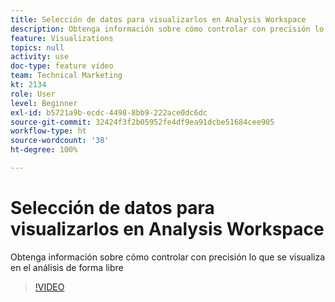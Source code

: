 ```yaml
---
title: Selección de datos para visualizarlos en Analysis Workspace
description: Obtenga información sobre cómo controlar con precisión lo que se visualiza en el análisis de forma libre
feature: Visualizations
topics: null
activity: use
doc-type: feature video
team: Technical Marketing
kt: 2134
role: User
level: Beginner
exl-id: b5721a9b-ecdc-4498-8bb9-222ace0dc6dc
source-git-commit: 32424f3f2b05952fe4df9ea91dcbe51684cee905
workflow-type: ht
source-wordcount: '38'
ht-degree: 100%

---
```


# Selección de datos para visualizarlos en Analysis Workspace

Obtenga información sobre cómo controlar con precisión lo que se visualiza en el análisis de forma libre

>[!VIDEO](https://video.tv.adobe.com/v/23993/?quality=12)
